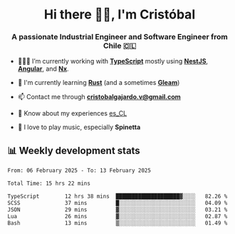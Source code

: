 <h1 align="center">Hi there ✌🏻, I'm Cristóbal</h1>
<h3 align="center">A passionate Industrial Engineer and Software Engineer from Chile 🇨🇱</h3>

- 🧑🏻‍💻 I’m currently working with **[TypeScript](https://www.typescriptlang.org)** mostly using **[NestJS](https://nestjs.com)**, **[Angular](https://angular.io)**, and **[Nx](https://nx.dev)**.

- 🌱 I'm currently learning **[Rust](https://www.rust-lang.org)** (and a sometimes **[Gleam](https://gleam.run/)**)

- 📫 Contact me through **cristobalgajardo.v@gmail.com**

- 📄 Know about my experiences [es_CL](https://bit.ly/cv-cristobal-gajardo)

- 🎸 I love to play music, especially **Spinetta**

## 📊 Weekly development stats

<!--START_SECTION:waka-->

```txt
From: 06 February 2025 - To: 13 February 2025

Total Time: 15 hrs 22 mins

TypeScript        12 hrs 38 mins  ████████████████████▓░░░░   82.26 %
SCSS              37 mins         █░░░░░░░░░░░░░░░░░░░░░░░░   04.09 %
JSON              29 mins         ▓░░░░░░░░░░░░░░░░░░░░░░░░   03.21 %
Lua               26 mins         ▓░░░░░░░░░░░░░░░░░░░░░░░░   02.87 %
Bash              13 mins         ▒░░░░░░░░░░░░░░░░░░░░░░░░   01.49 %
```

<!--END_SECTION:waka-->
